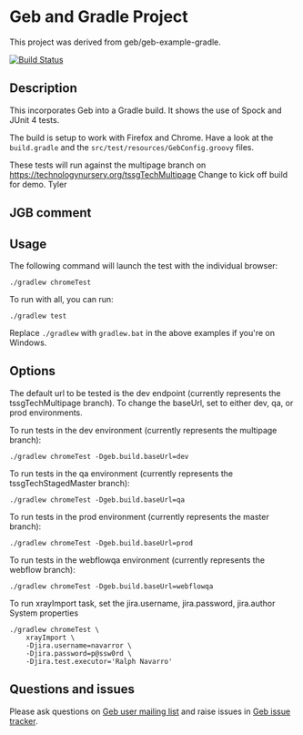 # Geb and Gradle Project

This project was derived from geb/geb-example-gradle.

[![Build Status][build_status]](https://snap-ci.com/geb/geb-example-gradle/branch/master)

## Description

This incorporates Geb into a Gradle build. It shows the use of Spock and JUnit 4 tests.

The build is setup to work with Firefox and Chrome. Have a look at the `build.gradle` and the `src/test/resources/GebConfig.groovy` files.

These tests will run against the multipage branch on https://technologynursery.org/tssgTechMultipage
Change to kick off build for demo. Tyler
## JGB comment
## Usage

The following command will launch the test with the individual browser:

    ./gradlew chromeTest

To run with all, you can run:

    ./gradlew test

Replace `./gradlew` with `gradlew.bat` in the above examples if you're on Windows.

## Options

The default url to be tested is the dev endpoint (currently represents the tssgTechMultipage branch).
To change the baseUrl, set to either dev, qa, or prod environments.

To run tests in the dev environment (currently represents the multipage branch):

    ./gradlew chromeTest -Dgeb.build.baseUrl=dev

To run tests in the qa environment (currently represents the tssgTechStagedMaster branch):

    ./gradlew chromeTest -Dgeb.build.baseUrl=qa

To run tests in the prod environment (currently represents the master branch):

    ./gradlew chromeTest -Dgeb.build.baseUrl=prod

To run tests in the webflowqa environment (currently represents the webflow branch):

    ./gradlew chromeTest -Dgeb.build.baseUrl=webflowqa
    
To run xrayImport task, set the jira.username, jira.password, jira.author System properties

    ./gradlew chromeTest \
        xrayImport \
        -Djira.username=navarror \
        -Djira.password=p@ssw0rd \
        -Djira.test.executor='Ralph Navarro'

## Questions and issues

Please ask questions on [Geb user mailing list][mailing_list] and raise issues in [Geb issue tracker][issue_tracker].


[build_status]: https://snap-ci.com/geb/geb-example-gradle/branch/master/build_image "Build Status"
[mailing_list]: https://groups.google.com/forum/#!forum/geb-user
[issue_tracker]: https://github.com/geb/issues/issues
